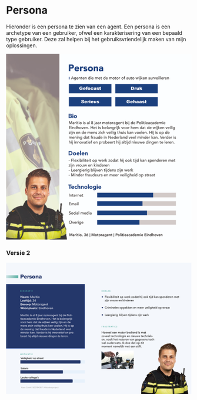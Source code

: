 # Persona

Hieronder is een persona te zien van een agent. Een persona is een archetype van een gebruiker, ofwel een karakterisering van een bepaald type gebruiker. Deze zal helpen bij het gebruiksvriendelijk maken van mijn oplossingen.

![](<../../.gitbook/assets/image (8) (1).png>)

### Versie 2

![](<../../.gitbook/assets/image (2).png>)
